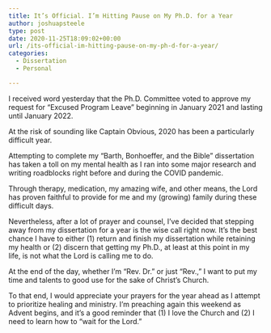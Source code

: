 ```yaml
---
title: It’s Official. I’m Hitting Pause on My Ph.D. for a Year
author: joshuapsteele
type: post
date: 2020-11-25T18:09:02+00:00
url: /its-official-im-hitting-pause-on-my-ph-d-for-a-year/
categories:
  - Dissertation
  - Personal

---
```

I received word yesterday that the Ph.D. Committee voted to approve my request for “Excused Program Leave” beginning in January 2021 and lasting until January 2022.

At the risk of sounding like Captain Obvious, 2020 has been a particularly difficult year.

Attempting to complete my “Barth, Bonhoeffer, and the Bible” dissertation has taken a toll on my mental health as I ran into some major research and writing roadblocks right before and during the COVID pandemic.

Through therapy, medication, my amazing wife, and other means, the Lord has proven faithful to provide for me and my (growing) family during these difficult days.

Nevertheless, after a lot of prayer and counsel, I’ve decided that stepping away from my dissertation for a year is the wise call right now. It’s the best chance I have to either (1) return and finish my dissertation while retaining my health or (2) discern that getting my Ph.D., at least at this point in my life, is not what the Lord is calling me to do.

At the end of the day, whether I’m “Rev. Dr.” or just “Rev.,” I want to put my time and talents to good use for the sake of Christ’s Church.

To that end, I would appreciate your prayers for the year ahead as I attempt to prioritize healing and ministry. I’m preaching again this weekend as Advent begins, and it’s a good reminder that (1) I love the Church and (2) I need to learn how to “wait for the Lord.&#8221;